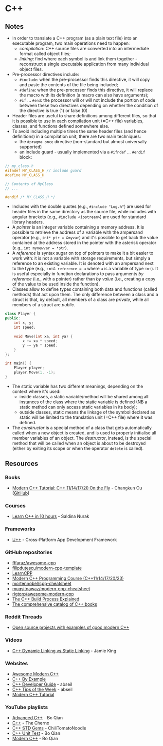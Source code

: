 # C++

## Notes

* In order to translate a C++ program (as a plain text file) into an executable program, two main operations need to happen:
  * _compilation_: C++ source files are converted into an intermediate format called object files;
  * _linking_: find where each symbol is and link them together - reconstruct a single executable application from many individual object files.
* Pre-processor directives include:
  * `#include`: when the pre-processor finds this directive, it will copy and paste the contents of the file being included;
  * `#define`: when the pre-processor finds this directive, it will replace the macro with its definition (a macro can also have arguments);
  * `#if` ... `#end`: the processor will or will not include the portion of code between these two directives depending on whether the condition of the directive is true (1) or false (0)
* Header files are useful to share definitions among different files, so that it is possible to use in each compilation unit (=C++ file) variables, classes, and functions defined somewhere else.
* To avoid including multiple times the same header files (and hence definitions) in a compilation unit, there are two main techniques:
  * the `#pragma once` directive (non-standard but almost universally supported)
  * an include guard - usually implemented via a `#ifndef` ... `#endif` block:

```cpp
// my_class.h
#ifndef MY_CLASS_H // include guard
#define MY_CLASS_H

// Contents of MyClass
// ...

#endif /* MY_CLASS_H */
```

* Includes with the double quotes (e.g., `#include "Log.h"`) are used for header files in the same directory as the source file, while includes with angular brackets (e.g., `#include <iostream>`) are used for standard library headers.
* A _pointer_ is an integer variable containing a memory address. It is possible to retrieve the address of a variable with the ampersand operator (e.g., `int* ptr = &myvar`) and it's possible to get back the value contained at the address stored in the pointer with the asterisk operator (e.g., `int mynewvar = *ptr`).
* A _reference_ is syntax sugar on top of pointers to make it a bit easier to work with: it is not a variable with storage requirements, but simply a reference to an existing variable. It is denoted with an ampersand next to the type (e.g., `int& reference = a` where `a` is a variable of type `int`). It is useful especially in function declarations to pass arguments _by reference_ (i.e., with a pointer) rather than _by value_ (i.e., creating a copy of the value to be used inside the function).
* Classes allow to define types containing both data and functions (called methods) that act upon them. The only difference between a class and a struct is that, by default, all members of a class are _private_, while all members of a struct are _public_.

```cpp
class Player {
public:
    int x, y;
    int speed;
    
    void Move(int xa, int ya) {
        x += xa * speed;
        y += ya * speed;
    }
};

int main() {
    Player player;
    player.Move(1, -1);
}
```

* The static variable has two different meanings, depending on the context where it's used:
  * inside classes, a static variable/method will be shared among all instances of the class where the static variable is defined (NB a static method can only access static variables in its body);
  * outside classes, static means the linkage of the symbol declared as static will be limited to the translation unit (=C++ file) where it was defined.
* The _constructor_ is a special method of a class that gets automatically called when a new object is created, and is used to properly initialise all member variables of an object. The _destructor_, instead, is the special method that will be called when an object is about to be destroyed (either by exiting its scope or when the operator `delete` is called).

## Resources

### Books

* [Modern C++ Tutorial: C++ 11/14/17/20 On the Fly](https://changkun.de/modern-cpp/en-us/00-preface/) - Changkun Ou ([GitHub](https://github.com/changkun/modern-cpp-tutorial))

### Courses

* [Learn C++ in 10 hours](https://www.youtube.com/watch?v=GQp1zzTwrIg) - Saldina Nurak

### Frameworks

* [U++](https://www.ultimatepp.org/index.html) - Cross-Platform App Development Framework

### GitHub repositories

* [fffaraz/awesome-cpp](https://github.com/fffaraz/awesome-cpp)
* [filipdutescu/modern-cpp-template](https://github.com/filipdutescu/modern-cpp-template)
* [LearnCPP](https://github.com/Lakhankumawat/LearnCPP)
* [Modern C++ Programming Course (C++11/14/17/20/23)](https://github.com/federico-busato/Modern-CPP-Programming)
* [mortennobel/cpp-cheatsheet](https://github.com/mortennobel/cpp-cheatsheet)
* [muqsitnawaz/modern-cpp-cheatsheet](https://github.com/muqsitnawaz/modern-cpp-cheatsheet)
* [rigtorp/awesome-modern-cpp](https://github.com/rigtorp/awesome-modern-cpp)
* [The C++ Build Process Explained](https://github.com/green7ea/cpp-compilation)
* [The comprehensive catalog of C++ books](https://github.com/yuchdev/CppBooks)

### Reddit Threads

* [Open source projects with examples of good modern C++](https://www.reddit.com/r/cpp/comments/489f9l/open_source_projects_with_examples_of_good_modern/)

### Videos

* [C++ Dynamic Linking vs Static Linking](https://www.youtube.com/watch?v=Jzh4ZULXsvo) - Jamie King

### Websites

* [Awesome Modern C++](https://awesomecpp.com/)
* [C++ By Example](https://cppbyexample.com/)
* [C++ Developer Guide](https://abseil.io/docs/cpp/) - abseil
* [C++ Tips of the Week](https://abseil.io/tips/) - abseil
* [Modern C++ Tutorial](https://changkun.de/modern-cpp/en-us/00-preface/)

### YouTube playlists

* [Advanced C++](https://www.youtube.com/watch?v=7arYbAhu0aw\&list=PLE28375D4AC946CC3) - Bo Qian
* [C++](https://www.youtube.com/playlist?list=PLlrATfBNZ98dudnM48yfGUldqGD0S4FFb) - The Cherno
* [C++ STD Gems](https://www.youtube.com/watch?v=BxO6G4RgmAM\&list=PLqCJpWy5FohdH8bbqclZrV8CG14UEAZ2c) - ChiliTomatoNoodle
* [C++ Unit Test](https://www.youtube.com/watch?v=TS2CTf11k1U\&list=PL5jc9xFGsL8GyES7nh-1yqljjdTvIFSsh) - Bo Qian
* [Modern C++](https://www.youtube.com/watch?v=U6mgsPqV32A\&list=PL5jc9xFGsL8FWtnZBeTqZBbniyw0uHyaH) - Bo Qian
